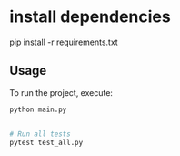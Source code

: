 # install dependencies 
pip install -r requirements.txt


## Usage
To run the project, execute:
```bash
python main.py


# Run all tests
pytest test_all.py


